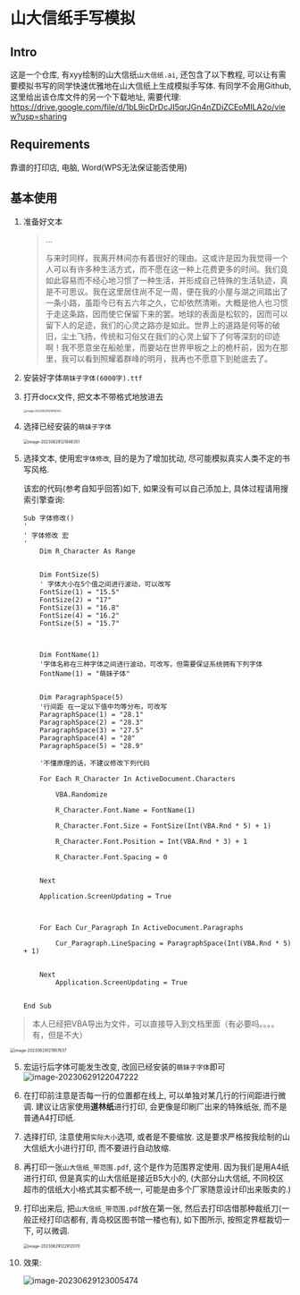 # 山大信纸手写模拟

## Intro

这是一个仓库, 有xyy绘制的山大信纸`山大信纸.ai`, 还包含了以下教程, 可以让有需要模拟书写的同学快速优雅地在山大信纸上生成模拟手写体. 
有同学不会用Github, 这里给出该仓库文件的另一个下载地址, 需要代理: https://drive.google.com/file/d/1bL9icDrDcJI5qrJGn4nZDiZCEoMILA2o/view?usp=sharing 

## Requirements

靠谱的打印店, 电脑, Word(WPS无法保证能否使用)

## 基本使用

1. 准备好文本

   > …
   >
   > 与来时同样，我离开林间亦有着很好的理由。这或许是因为我觉得一个人可以有许多种生活方式，而不愿在这一种上花费更多的时间。我们竟如此容易而不经心地习惯了一种生活，并形成自己特殊的生活轨迹，真是不可思议。我在这里居住尚不足一周，便在我的小屋与湖之间踏出了一条小路，虽距今已有五六年之久，它却依然清晰。大概是他人也习惯于走这条路，因而使它保留下来的罢。地球的表面是松软的，因而可以留下人的足迹，我们的心灵之路亦是如此。世界上的道路是何等的破旧，尘土飞扬，传统和习俗又在我们的心灵上留下了何等深刻的印迹啊！我不愿意坐在船舱里，而要站在世界甲板之上的桅杆前，因为在那里，我可以看到照耀着群峰的明月，我再也不愿意下到舱底去了。

2. 安装好字体`萌妹子字体(6000字).ttf`

3. 打开docx文件, 把文本不带格式地放进去

   <img src="pic/image-20230629121806343.png" alt="image-20230629121806343" style="zoom: 33%;" />

4. 选择已经安装的`萌妹子字体`

   <img src="pic/image-20230629121846351.png" alt="image-20230629121846351" style="zoom:50%;" />

5. 选择文本, 使用宏`字体修改`, 目的是为了增加扰动, 尽可能模拟真实人类不定的书写风格.

   该宏的代码(参考自知乎回答)如下, 如果没有可以自己添加上, 具体过程请用搜索引擎查询:

   ```
   Sub 字体修改()
   '
   ' 字体修改 宏
   '
       Dim R_Character As Range
   
   
       Dim FontSize(5)
       ' 字体大小在5个值之间进行波动，可以改写
       FontSize(1) = "15.5"
       FontSize(2) = "17"
       FontSize(3) = "16.8"
       FontSize(4) = "16.2"
       FontSize(5) = "15.7"
   
   
   
       Dim FontName(1)
       '字体名称在三种字体之间进行波动，可改写，但需要保证系统拥有下列字体
       FontName(1) = "萌妹子体"
   
   
       Dim ParagraphSpace(5)
       '行间距 在一定以下值中均等分布，可改写
       ParagraphSpace(1) = "28.1"
       ParagraphSpace(2) = "28.3"
       ParagraphSpace(3) = "27.5"
       ParagraphSpace(4) = "28"
       ParagraphSpace(5) = "28.9"
   
       '不懂原理的话，不建议修改下列代码
   
       For Each R_Character In ActiveDocument.Characters
   
           VBA.Randomize
   
           R_Character.Font.Name = FontName(1)
   
           R_Character.Font.Size = FontSize(Int(VBA.Rnd * 5) + 1)
   
           R_Character.Font.Position = Int(VBA.Rnd * 3) + 1
   
           R_Character.Font.Spacing = 0
   
   
       Next
   
       Application.ScreenUpdating = True
   
   
   
       For Each Cur_Paragraph In ActiveDocument.Paragraphs
   
           Cur_Paragraph.LineSpacing = ParagraphSpace(Int(VBA.Rnd * 5) + 1)
   
   
       Next
           Application.ScreenUpdating = True
   
   
   End Sub
   
   ```
> 本人已经把VBA导出为文件，可以直接导入到文档里面（有必要吗。。。。有，但是不大）

   <img src="pic/image-20230629121957637.png" alt="image-20230629121957637" style="zoom:50%;" />

5. 宏运行后字体可能发生改变, 改回已经安装的`萌妹子字体`即可
   ![image-20230629122047222](pic/image-20230629122047222.png)

6. 在打印前注意是否每一行的位置都在线上, 可以单独对某几行的行间距进行微调. 建议让店家使用**道林纸**进行打印, 会更像是印刷厂出来的特殊纸张, 而不是普通A4打印纸.

7. 选择打印, 注意使用`实际大小`选项, 或者是不要缩放. 这是要求严格按我绘制的山大信纸大小进行打印, 而不要进行自动放缩.

8. 再打印一张`山大信纸_带范围.pdf`, 这个是作为范围界定使用. 因为我们是用A4纸进行打印, 但是真实的山大信纸是接近B5大小的, (大部分山大信纸, 不同校区超市的信纸大小格式其实都不统一, 可能是由多个厂家随意设计印出来贩卖的.)

9. 打印出来后, 把`山大信纸_带范围.pdf`放在第一张, 然后去打印店借那种裁纸刀(一般正经打印店都有, 青岛校区图书馆一楼也有), 如下图所示, 按照定界框裁切一下, 可以微调.

    <img src="pic/image-20230629122912070.png" alt="image-20230629122912070" style="zoom: 50%;" />

10. 效果:

    ![image-20230629123005474](pic/image-20230629123005474.png)
